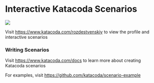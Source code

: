 # Interactive Katacoda Scenarios

[![](http://shields.katacoda.com/katacoda/rozdestvenskiy/count.svg)](https://www.katacoda.com/rozdestvenskiy "Get your profile on Katacoda.com")

Visit https://www.katacoda.com/rozdestvenskiy to view the profile and interactive scenarios

### Writing Scenarios
Visit https://www.katacoda.com/docs to learn more about creating Katacoda scenarios

For examples, visit https://github.com/katacoda/scenario-example
